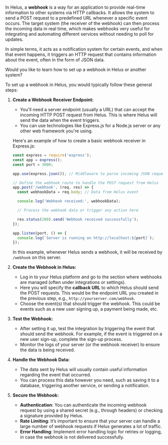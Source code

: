 In Helus, a **webhook** is a way for an application to provide real-time information to other systems via HTTP callbacks. It allows the system to send a POST request to a predefined URL whenever a specific event occurs. The target system (the receiver of the webhook) can then process the incoming data in real time, which makes webhooks very useful for integrating and automating different services without needing to poll for updates.

In simple terms, it acts as a notification system for certain events, and when that event happens, it triggers an HTTP request that contains information about the event, often in the form of JSON data.

Would you like to learn how to set up a webhook in Helus or another system?

To set up a webhook in Helus, you would typically follow these general steps:

1. **Create a Webhook Receiver Endpoint:**
   - You'll need a server endpoint (usually a URL) that can accept the incoming HTTP POST request from Helus. This is where Helus will send the data when the event triggers.
   - You can use technologies like Express.js for a Node.js server or any other web framework you're using.
   
   Here's an example of how to create a basic webhook receiver in Express.js:

   ```javascript
   const express = require('express');
   const app = express();
   const port = 3000;

   app.use(express.json()); // Middleware to parse incoming JSON requests

   // Define the webhook route to handle the POST request from Helus
   app.post('/webhook', (req, res) => {
     const webhookData = req.body; // Data from Helus event

     console.log('Webhook received:', webhookData);

     // Process the webhook data or trigger any action here

     res.status(200).send('Webhook received successfully');
   });

   app.listen(port, () => {
     console.log(`Server is running on http://localhost:${port}`);
   });
   ```

   In this example, whenever Helus sends a webhook, it will be received by `/webhook` on this server.

2. **Create the Webhook in Helus:**
   - Log in to your Helus platform and go to the section where webhooks are managed (often under integrations or settings).
   - Here you will specify the **callback URL** to which Helus should send the POST requests. This would be the endpoint URL you created in the previous step, e.g., `http://yourserver.com/webhook`.
   - Choose the event(s) that should trigger the webhook. This could be events such as a new user signing up, a payment being made, etc.

3. **Test the Webhook:**
   - After setting it up, test the integration by triggering the event that should send the webhook. For example, if the event is triggered on a new user sign-up, complete the sign-up process.
   - Monitor the logs of your server (or the webhook receiver) to ensure the data is being received.

4. **Handle the Webhook Data:**
   - The data sent by Helus will usually contain useful information regarding the event that occurred.
   - You can process this data however you need, such as saving it to a database, triggering another service, or sending a notification.

5. **Secure the Webhook:**
   - **Authentication**: You can authenticate the incoming webhook request by using a shared secret (e.g., through headers) or checking a signature provided by Helus.
   - **Rate Limiting**: It’s important to ensure that your server can handle a large number of webhook requests if Helus generates a lot of traffic.
   - **Error Handling**: Implement error handling logic for retries or logging, in case the webhook is not delivered successfully.
